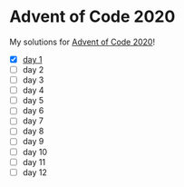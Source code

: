 # Advent of Code 2020
My solutions for [Advent of Code 2020](https://adventofcode.com/2020/)!

- [X] [day 1](day_1)
- [ ] day 2
- [ ] day 3
- [ ] day 4
- [ ] day 5
- [ ] day 6
- [ ] day 7
- [ ] day 8
- [ ] day 9
- [ ] day 10
- [ ] day 11
- [ ] day 12